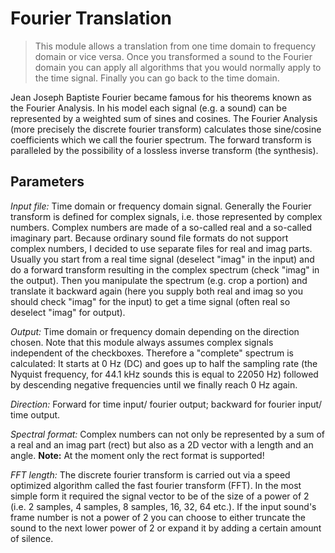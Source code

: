 # Fourier Translation

<BLOCKQUOTE>This module allows a translation from one time domain to frequency domain or vice versa. Once you transformed a sound to the Fourier domain you can apply all algorithms that you would normally apply to the time signal. Finally you can go back to the time domain.</BLOCKQUOTE>

Jean Joseph Baptiste Fourier became famous for his theorems known as the Fourier Analysis. In his model each signal (e.g. a sound) can be represented by a weighted sum of sines and cosines. The Fourier Analysis
(more precisely the discrete fourier transform) calculates those sine/cosine coefficients which
we call the fourier spectrum. The forward transform is paralleled by the possibility of a
lossless inverse transform (the synthesis).

## Parameters

_Input file:_ Time domain or frequency domain signal. Generally the Fourier
transform is defined for complex signals, i.e. those represented by complex numbers. Complex numbers are made
of a so-called real and a so-called imaginary part. Because ordinary sound file formats do not support complex
numbers, I decided to use separate files for real and imag parts. Usually you start from a real time signal
(deselect "imag" in the input) and do a forward transform resulting in the complex spectrum (check "imag" in
the output). Then you manipulate the spectrum (e.g. crop a portion) and translate it backward again (here
you supply both real and imag so you should check "imag" for the input) to get a time signal (often real so
deselect "imag" for output).

_Output:_ Time domain or frequency domain depending on the direction chosen.
Note that this module always assumes complex signals independent of the checkboxes. Therefore a "complete"
spectrum is calculated: It starts at 0 Hz (DC) and goes up to half the sampling rate (the Nyquist frequency,
for 44.1 kHz sounds this is equal to 22050 Hz) followed by descending negative frequencies until we finally
reach 0 Hz again.

_Direction:_ Forward for time input/ fourier output; backward for fourier input/ time output.

_Spectral format:_ Complex numbers can not only be represented by a sum of a real and an imag part (rect) but also as a 2D vector with a length and an angle. __Note:__ At the moment only the rect format is supported!

_FFT length:_ The discrete fourier transform is carried out via a speed
optimized algorithm called the fast fourier transform (FFT). In the most simple form it required the signal
vector to be of the size of a power of 2 (i.e. 2 samples, 4 samples, 8 samples, 16, 32, 64 etc.). If the input
sound's frame number is not a power of 2 you can choose to either truncate the sound to the next lower power of 2
or expand it by adding a certain amount of silence.
